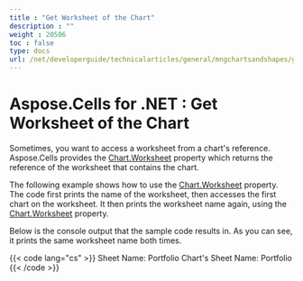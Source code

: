 ```yaml
---
title : "Get Worksheet of the Chart" 
description : "" 
weight : 20506 
toc : false
type: docs
url: /net/developerguide/technicalarticles/general/mngchartsandshapes/get+worksheet+of+the+chart/
---
```


# Aspose.Cells for .NET : Get Worksheet of the Chart


Sometimes, you want to access a worksheet from a chart's reference. Aspose.Cells provides the [Chart.Worksheet](https://apireference.aspose.com/net/cells/aspose.cells.charts/chart/properties/worksheet) property which returns the reference of the worksheet that contains the chart.

The following example shows how to use the [Chart.Worksheet](https://apireference.aspose.com/net/cells/aspose.cells.charts/chart/properties/worksheet) property. The code first prints the name of the worksheet, then accesses the first chart on the worksheet. It then prints the worksheet name again, using the [Chart.Worksheet](https://apireference.aspose.com/net/cells/aspose.cells.charts/chart/properties/worksheet) property.

  
Below is the console output that the sample code results in. As you can see, it prints the same worksheet name both times.

{{< code lang="cs" >}}
Sheet Name: Portfolio
Chart's Sheet Name: Portfolio
{{< /code >}}

